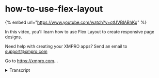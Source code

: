 # how-to-use-flex-layout
{% embed url="https://www.youtube.com/watch?v=otUVBlABhKg" %}



In this video, you'll learn how to use Flex Layout to create responsive page designs. 

Need help with creating your XMPRO apps? Send an email to support@xmpro.com

Go to https://xmpro.com...
<details>
<summary>Transcript</summary>In this video, you'll learn how to use Flex Layout to create responsive page designs. 

Need help with creating your XMPRO apps? Send an email to support@xmpro.com

Go to https://xmpro.com...
hello and welcome to another training

video from ex and pro today we'll be

looking at how to use the Flex layout

section of the block styling manager as

a prerequisite you should have only gone

through the video on how to use the

block styling manager if not then I

recommend doing that first flex styles

are a way to layout your page that is

responsive this means that no matter

what the size of the screen you're

looking at the page with the layout will

respond and fit to the screen let's say

you have a box with some boxes inside of

it to enable the Flex styles you must

click enable for the Flex container

option on the container element or set

its display to Flex the direction option

dito determines which direction the

content will go row is left to right

reverse row is right to left column is

top to bottom and reverse column is

bottom to top the justify option

determines how the contents are laid out

start and space between which puts space

between space around which put space

equal amount of space around each item

and center note that if any of the

contents have a grow value the justify

option will look the same no matter what

you choose the Alliant option determines

how the contents are laid out along the

cross access that is perpendicular to

the direction we have start and stretch

which will fill the space the available

space and center the rest of the options

are for the contents of a of a Flex

container grow determines whether the

item is allowed to grow to fit the

container if multiple items have a grow

value greater than 0 they take up a

ratio of the available space this is one

to one and the

1 to 9 and 1 to 9 to 1

shrink determines whether an item is

allowed to shrink if the screen is too

small or its siblings take up too much

space

note that shrink won't work if you have

a minimum width or height on the object

you can see the green box is shrinking

when this item gets bigger basis

determines the default size of the

object along its direction axis the

cross axis size should be determined by

the dimension either height or width and

then align overrides its containers

align value so start and stretch and

center as apparent is already Center

this looks the same this has been how to

use flex layout
</details>